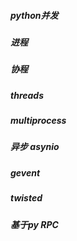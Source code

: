 ##### python并发

##### 进程

##### 协程

##### threads

##### multiprocess

##### 异步 asynio

##### gevent

##### twisted

##### 基于py RPC
